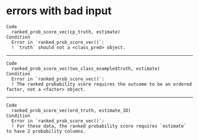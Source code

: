 # errors with bad input

    Code
      ranked_prob_score_vec(cp_truth, estimate)
    Condition
      Error in `ranked_prob_score_vec()`:
      ! `truth` should not a <class_pred> object.

---

    Code
      ranked_prob_score_vec(two_class_example$truth, estimate)
    Condition
      Error in `ranked_prob_score_vec()`:
      ! The ranked probability score requires the outcome to be an ordered factor, not a <factor> object.

---

    Code
      ranked_prob_score_vec(ord_truth, estimate_1D)
    Condition
      Error in `ranked_prob_score_vec()`:
      ! For these data, the ranked probability score requires `estimate` to have 2 probability columns.

